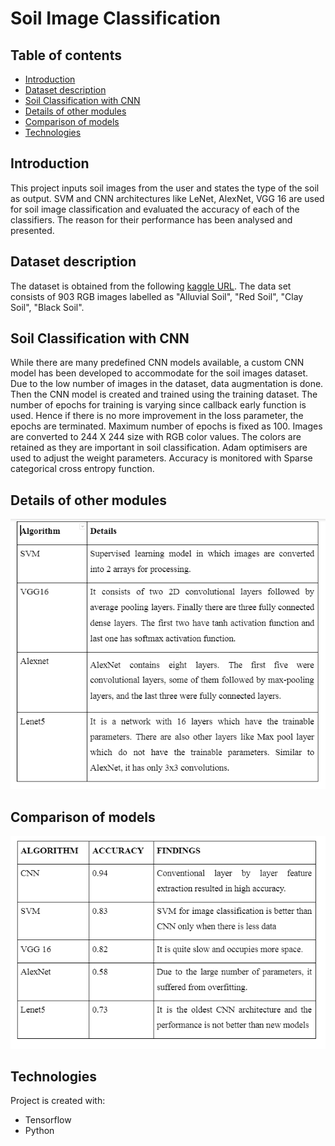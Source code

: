 # Soil Image Classification

## Table of contents
* [Introduction](#introduction)
* [Dataset description](#dataset-description)
* [Soil Classification with CNN](#soil-classification-with-cnn)
* [Details of other modules](#details-of-other-modules)
* [Comparison of models](#comparison-of-models)
* [Technologies](#technologies)

## Introduction
This project inputs soil images from the user and states the type of the soil as output. SVM and CNN architectures like LeNet, AlexNet, VGG 16 are used for soil image classification and evaluated the accuracy of each of the classifiers.
The reason for their performance has been analysed and presented.

## Dataset description
The dataset is obtained from the following [kaggle URL](https://www.kaggle.com/omkargurav/soil-classification-image-data).
The data set consists of 903 RGB images labelled as "Alluvial Soil", "Red Soil", "Clay Soil", "Black Soil".


## Soil Classification with CNN
While there are many predefined CNN models available, a custom CNN model has been developed to accommodate for the soil images dataset. 
Due to the low number of images in the dataset, data augmentation is done. Then the CNN model is created and trained using the training dataset. The number of epochs for training is varying since callback early function is used. Hence if there is no more improvement in the  loss parameter, the epochs are terminated. Maximum number of epochs is fixed as 100. 
Images are converted to 244 X 244 size with RGB color values. The colors are retained as they are important in soil classification.  Adam optimisers are used to adjust the weight parameters. Accuracy is monitored with Sparse categorical cross entropy function.

## Details of other modules
![Other models](https://github.com/Abinayaa299/Soil-Image-classification-/blob/main/details.PNG)

## Comparison of models
![Compare models](https://github.com/Abinayaa299/Soil-Image-classification-/blob/main/compare.PNG)

## Technologies
Project is created with:
* Tensorflow
* Python
